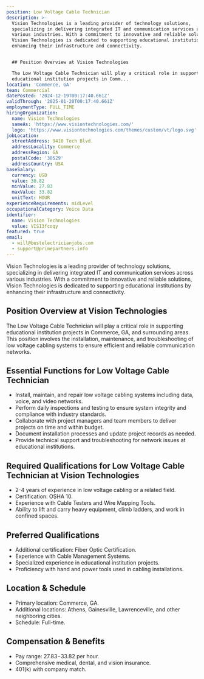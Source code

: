 ```yaml
---
position: Low Voltage Cable Technician
description: >-
  Vision Technologies is a leading provider of technology solutions,
  specializing in delivering integrated IT and communication services across
  various industries. With a commitment to innovative and reliable solutions,
  Vision Technologies is dedicated to supporting educational institutions by
  enhancing their infrastructure and connectivity.


  ## Position Overview at Vision Technologies

  The Low Voltage Cable Technician will play a critical role in supporting
  educational institution projects in Comm...
location: 'Commerce, GA'
team: Commercial
datePosted: '2024-12-19T00:17:40.661Z'
validThrough: '2025-01-20T00:17:40.661Z'
employmentType: FULL_TIME
hiringOrganization:
  name: Vision Technologies
  sameAs: 'https://www.visiontechnologies.com/'
  logo: 'https://www.visiontechnologies.com/themes/custom/vt/logo.svg'
jobLocation:
  streetAddress: 9410 Tech Blvd.
  addressLocality: Commerce
  addressRegion: GA
  postalCode: '30529'
  addressCountry: USA
baseSalary:
  currency: USD
  value: 30.82
  minValue: 27.83
  maxValue: 33.82
  unitText: HOUR
experienceRequirements: midLevel
occupationalCategory: Voice Data
identifier:
  name: Vision Technologies
  value: VISI3fcoqy
featured: true
email:
  - will@bestelectricianjobs.com
  - support@primepartners.info
---
```




Vision Technologies is a leading provider of technology solutions, specializing in delivering integrated IT and communication services across various industries. With a commitment to innovative and reliable solutions, Vision Technologies is dedicated to supporting educational institutions by enhancing their infrastructure and connectivity.

## Position Overview at Vision Technologies
The Low Voltage Cable Technician will play a critical role in supporting educational institution projects in Commerce, GA, and surrounding areas. This position involves the installation, maintenance, and troubleshooting of low voltage cabling systems to ensure efficient and reliable communication networks.

## Essential Functions for Low Voltage Cable Technician
- Install, maintain, and repair low voltage cabling systems including data, voice, and video networks.
- Perform daily inspections and testing to ensure system integrity and compliance with industry standards.
- Collaborate with project managers and team members to deliver projects on time and within budget.
- Document installation processes and update project records as needed.
- Provide technical support and troubleshooting for network issues at educational institutions.

## Required Qualifications for Low Voltage Cable Technician at Vision Technologies
- 2-4 years of experience in low voltage cabling or a related field.
- Certification: OSHA 10.
- Experience with Cable Testers and Wire Mapping Tools.
- Ability to lift and carry heavy equipment, climb ladders, and work in confined spaces.

## Preferred Qualifications
- Additional certification: Fiber Optic Certification.
- Experience with Cable Management Systems.
- Specialized experience in educational institution projects.
- Proficiency with hand and power tools used in cabling installations.

## Location & Schedule
- Primary location: Commerce, GA.
- Additional locations: Athens, Gainesville, Lawrenceville, and other neighboring cities.
- Schedule: Full-time.

## Compensation & Benefits
- Pay range: $27.83-$33.82 per hour.
- Comprehensive medical, dental, and vision insurance.
- 401(k) with company match.